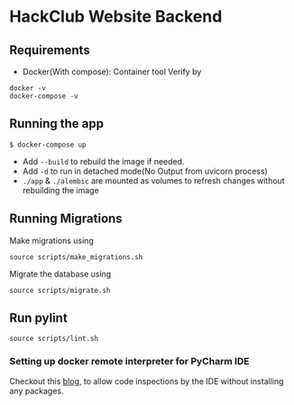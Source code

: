 # HackClub Website Backend

## Requirements
- Docker(With compose): Container tool
Verify by
```
docker -v
docker-compose -v
```  

## Running the app
`$ docker-compose up`
- Add `--build` to rebuild the image if needed.
- Add `-d` to run in detached mode(No Output from uvicorn process)
- `./app` & `./alembic` are mounted as volumes to refresh changes without rebuilding the image


## Running Migrations
Make migrations using

```
source scripts/make_migrations.sh
```

Migrate the database using

```
source scripts/migrate.sh
```

## Run pylint

```
source scripts/lint.sh
```

### Setting up docker remote interpreter for PyCharm IDE
Checkout this [blog](https://blog.jetbrains.com/pycharm/2015/12/using-docker-in-pycharm/), to allow code inspections by the IDE without installing any packages.